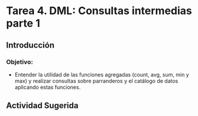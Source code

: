 # Tarea 4. DML: Consultas intermedias parte 1

## Introducción

### Objetivo:
- Entender la utilidad de las funciones agregadas (count, avg, sum, min y max) y realizar consultas sobre parranderos y el catálogo de datos aplicando estas funciones. 

## Actividad Sugerida